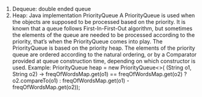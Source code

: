 1. Dequeue: double ended queue
2. Heap: Java implementation PriorityQueue
    A PriorityQueue is used when the objects are supposed to be processed based on the priority. It is known that a queue follows
    First-In-First-Out algorithm, but sometimes the elements of the queue are needed to be processed according to the priority,
    that’s when the PriorityQueue comes into play. The PriorityQueue is based on the priority heap. The elements of the priority
    queue are ordered according to the natural ordering, or by a Comparator provided at queue construction time, depending on which
    constructor is used.
    Example:
    PriorityQueue<String> heap = new PriorityQueue<>(
                    (String o1, String o2) -> freqOfWordsMap.get(o1) == freqOfWordsMap.get(o2) ?
                            o2.compareTo(o1) : freqOfWordsMap.get(o1) - freqOfWordsMap.get(o2));